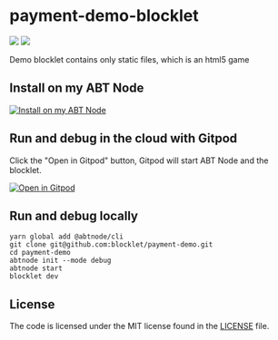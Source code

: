 # payment-demo-blocklet

![](https://github.com/arcblock/forge-webapp/workflows/build/badge.svg)
![](https://img.shields.io/badge/Powered%20By-ABT%20Node-yellowgreen)

Demo blocklet contains only static files, which is an html5 game

## Install on my ABT Node

[![Install on my ABT Node](https://raw.githubusercontent.com/blocklet/development-guide/main/assets/install_on_abtnode.svg)](https://install.arcblock.io/?action=blocklet-install&meta_url=https%3A%2F%2Fgithub.com%2Fblocklet%2Fhtml-2048-sample%2Freleases%2Fdownload%2F1.2.3%2Fblocklet.json)

## Run and debug in the cloud with Gitpod

Click the "Open in Gitpod" button, Gitpod will start ABT Node and the blocklet.

[![Open in Gitpod](https://gitpod.io/button/open-in-gitpod.svg)](https://gitpod.io/#https://github.com/blocklet/payment-demo)

## Run and debug locally

```shell
yarn global add @abtnode/cli
git clone git@github.com:blocklet/payment-demo.git
cd payment-demo
abtnode init --mode debug
abtnode start
blocklet dev
```

## License

The code is licensed under the MIT license found in the
[LICENSE](LICENSE) file.
